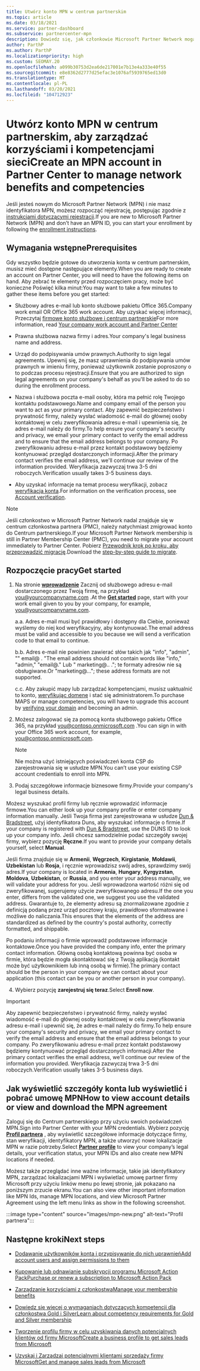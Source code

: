 ```yaml
---
title: Utwórz konto MPN w centrum partnerskim
ms.topic: article
ms.date: 03/18/2021
ms.service: partner-dashboard
ms.subservice: partnercenter-mpn
description: Dowiedz się, jak członkowie Microsoft Partner Network mogą utworzyć konto Centrum partnerskiego, aby zarządzać swoimi korzyściami i kompetencjami sieci.
author: ParthP
ms.author: ParthP
ms.localizationpriority: high
ms.custom: SEOMAY.20
ms.openlocfilehash: a099b30753d2ea6de217001e7b13e4a333e40f55
ms.sourcegitcommit: e8e8362d2777d25efac3e1076af5939765ed13d0
ms.translationtype: MT
ms.contentlocale: pl-PL
ms.lasthandoff: 03/20/2021
ms.locfileid: "104712923"
---
```

# <a name="create-an-mpn-account-in-partner-center-to-manage-network-benefits-and-competencies"></a><span data-ttu-id="cebef-103">Utwórz konto MPN w centrum partnerskim, aby zarządzać korzyściami i kompetencjami sieci</span><span class="sxs-lookup"><span data-stu-id="cebef-103">Create an MPN account in Partner Center to manage network benefits and competencies</span></span>


<span data-ttu-id="cebef-104">Jeśli jesteś nowym do Microsoft Partner Network (MPN) i nie masz identyfikatora MPN, możesz rozpocząć rejestrację, postępując zgodnie z [instrukcjami dotyczącymi rejestracji](https://partner.microsoft.com/dashboard/account/v3/enrollment/introduction/partnership).</span><span class="sxs-lookup"><span data-stu-id="cebef-104">If you are new to Microsoft Partner Network (MPN) and don’t have an MPN ID, you can start your enrollment by following the [enrollment instructions](https://partner.microsoft.com/dashboard/account/v3/enrollment/introduction/partnership).</span></span>

## <a name="prerequisites"></a><span data-ttu-id="cebef-105">Wymagania wstępne</span><span class="sxs-lookup"><span data-stu-id="cebef-105">Prerequisites</span></span> 

<span data-ttu-id="cebef-106">Gdy wszystko będzie gotowe do utworzenia konta w centrum partnerskim, musisz mieć dostępne następujące elementy.</span><span class="sxs-lookup"><span data-stu-id="cebef-106">When you are ready to create an account on Partner Center, you will need to have the following items on hand.</span></span>  <span data-ttu-id="cebef-107">Aby zebrać te elementy przed rozpoczęciem pracy, może być konieczne Poświęć kilka minut:</span><span class="sxs-lookup"><span data-stu-id="cebef-107">You may want to take a few minutes to gather these items before you get started:</span></span>

- <span data-ttu-id="cebef-108">Służbowy adres e-mail lub konto służbowe pakietu Office 365.</span><span class="sxs-lookup"><span data-stu-id="cebef-108">Company work email OR Office 365 work account.</span></span> <span data-ttu-id="cebef-109">Aby uzyskać więcej informacji, Przeczytaj [firmowe konto służbowe i centrum partnerskie](azure-active-directory-tenants-and-partner-center.md)</span><span class="sxs-lookup"><span data-stu-id="cebef-109">For more information, read [Your company work account and Partner Center](azure-active-directory-tenants-and-partner-center.md)</span></span> 
 
- <span data-ttu-id="cebef-110">Prawna służbowa nazwa firmy i adres.</span><span class="sxs-lookup"><span data-stu-id="cebef-110">Your company's legal business name and address.</span></span>

- <span data-ttu-id="cebef-111">Urząd do podpisywania umów prawnych.</span><span class="sxs-lookup"><span data-stu-id="cebef-111">Authority to sign legal agreements.</span></span> <span data-ttu-id="cebef-112">Upewnij się, że masz uprawnienia do podpisywania umów prawnych w imieniu firmy, ponieważ użytkownik zostanie poproszony o to podczas procesu rejestracji.</span><span class="sxs-lookup"><span data-stu-id="cebef-112">Ensure that you are authorized to sign legal agreements on your company's behalf as you'll be asked to do so during the enrollment process.</span></span>

- <span data-ttu-id="cebef-113">Nazwa i służbowa poczta e-mail osoby, która ma pełnić rolę Twojego kontaktu podstawowego.</span><span class="sxs-lookup"><span data-stu-id="cebef-113">Name and company email of the person you want to act as your primary contact.</span></span> <span data-ttu-id="cebef-114">Aby zapewnić bezpieczeństwo i prywatność firmy, należy wysłać wiadomość e-mail do głównej osoby kontaktowej w celu zweryfikowania adresu e-mail i upewnienia się, że adres e-mail należy do firmy.</span><span class="sxs-lookup"><span data-stu-id="cebef-114">To help ensure your company's security and privacy, we email your primary contact to verify the email address and to ensure that the email address belongs to your company.</span></span> <span data-ttu-id="cebef-115">Po zweryfikowaniu adresu e-mail przez kontakt podstawowy będziemy kontynuować przegląd dostarczonych informacji.</span><span class="sxs-lookup"><span data-stu-id="cebef-115">After the primary contact verifies the email address, we'll continue our review of the information provided.</span></span> <span data-ttu-id="cebef-116">Weryfikacja zazwyczaj trwa 3-5 dni roboczych.</span><span class="sxs-lookup"><span data-stu-id="cebef-116">Verification usually takes 3-5 business days.</span></span> 

- <span data-ttu-id="cebef-117">Aby uzyskać informacje na temat procesu weryfikacji, zobacz [weryfikacja konta](verification-responses.md).</span><span class="sxs-lookup"><span data-stu-id="cebef-117">For information on the verification process, see [Account verification](verification-responses.md).</span></span>

>[!NOTE]
><span data-ttu-id="cebef-118">Jeśli członkostwo w Microsoft Partner Network nadal znajduje się w centrum członkostwa partnera (PMC), należy natychmiast zmigrować konto do Centrum partnerskiego.</span><span class="sxs-lookup"><span data-stu-id="cebef-118">If your Microsoft Partner Network membership is still in Partner Membership Center (PMC), you need to migrate your account immediately to Partner Center.</span></span> <span data-ttu-id="cebef-119">Pobierz [Przewodnik krok po kroku, aby przeprowadzić migrację](https://assetsprod.microsoft.com/mpn/migrate-pmc-pc-mpa-guide.pptx).</span><span class="sxs-lookup"><span data-stu-id="cebef-119">Download the [step-by-step guide to migrate](https://assetsprod.microsoft.com/mpn/migrate-pmc-pc-mpa-guide.pptx).</span></span>

## <a name="get-started"></a><span data-ttu-id="cebef-120">Rozpoczęcie pracy</span><span class="sxs-lookup"><span data-stu-id="cebef-120">Get started</span></span>

1. <span data-ttu-id="cebef-121">Na stronie [**wprowadzenie**](https://partner.microsoft.com/dashboard/account/v3/enrollment/introduction/partnership) Zacznij od służbowego adresu e-mail dostarczonego przez Twoją firmę, na przykład you@yourcompanyname.com .</span><span class="sxs-lookup"><span data-stu-id="cebef-121">At the [**Get started**](https://partner.microsoft.com/dashboard/account/v3/enrollment/introduction/partnership) page, start with your work email given to you by your company, for example, you@yourcompanyname.com.</span></span>

 
    <span data-ttu-id="cebef-122">a.</span><span class="sxs-lookup"><span data-stu-id="cebef-122">a.</span></span>  <span data-ttu-id="cebef-123">Adres e-mail musi być prawidłowy i dostępny dla Ciebie, ponieważ wyślemy do niej kod weryfikacyjny, aby kontynuować.</span><span class="sxs-lookup"><span data-stu-id="cebef-123">The email address must be valid and accessible to you because we will send a verification code to that email to continue.</span></span>

    <span data-ttu-id="cebef-124">b.</span><span class="sxs-lookup"><span data-stu-id="cebef-124">b.</span></span>  <span data-ttu-id="cebef-125">Adres e-mail nie powinien zawierać słów takich jak "info", "admin", "" email@ . "</span><span class="sxs-lookup"><span data-stu-id="cebef-125">The email address should not contain words like "info," "admin," "email@."</span></span> <span data-ttu-id="cebef-126">Lub " marketing@.. ."; te formaty adresów nie są obsługiwane.</span><span class="sxs-lookup"><span data-stu-id="cebef-126">Or "marketing@..."; these address formats are not supported.</span></span>

    <span data-ttu-id="cebef-127">c.</span><span class="sxs-lookup"><span data-stu-id="cebef-127">c.</span></span>  <span data-ttu-id="cebef-128">Aby zakupić mapy lub zarządzać kompetencjami, musisz uaktualnić to konto, [weryfikując domenę](become-global-admin.md) i stać się administratorem.</span><span class="sxs-lookup"><span data-stu-id="cebef-128">To purchase MAPS or manage competencies, you will have to upgrade this account by [verifying your domain](become-global-admin.md) and becoming an admin.</span></span> 

2. <span data-ttu-id="cebef-129">Możesz zalogować się za pomocą konta służbowego pakietu Office 365, na przykład you@contoso.onmicrosoft.com .</span><span class="sxs-lookup"><span data-stu-id="cebef-129">You can sign in with your Office 365 work account, for example, you@contoso.onmicrosoft.com.</span></span>

   >[!NOTE]
   > <span data-ttu-id="cebef-130">Nie można użyć istniejących poświadczeń konta CSP do zarejestrowania się w usłudze MPN.</span><span class="sxs-lookup"><span data-stu-id="cebef-130">You can’t use your existing CSP account credentials to enroll into MPN.</span></span>

3. <span data-ttu-id="cebef-131">Podaj szczegółowe informacje biznesowe firmy.</span><span class="sxs-lookup"><span data-stu-id="cebef-131">Provide your company's legal business details.</span></span>

<span data-ttu-id="cebef-132">Możesz wyszukać profil firmy lub ręcznie wprowadzić informacje firmowe.</span><span class="sxs-lookup"><span data-stu-id="cebef-132">You can either look up your company profile or enter company information manually.</span></span> <span data-ttu-id="cebef-133">Jeśli Twoja firma jest zarejestrowana w usłudze [Dun & Bradstreet](https://partner.microsoft.com/marketing/usisvshowcase/dunandbrad), użyj identyfikatora Duns, aby wyszukać informacje o firmie.</span><span class="sxs-lookup"><span data-stu-id="cebef-133">If your company is registered with [Dun & Bradstreet](https://partner.microsoft.com/marketing/usisvshowcase/dunandbrad), use the DUNS ID to look up your company info.</span></span> <span data-ttu-id="cebef-134">Jeśli chcesz samodzielnie podać szczegóły swojej firmy, wybierz pozycję **Ręczne**.</span><span class="sxs-lookup"><span data-stu-id="cebef-134">If you want to provide your company details yourself, select **Manual**.</span></span>

<span data-ttu-id="cebef-135">Jeśli firma znajduje się w **Armenii**, **Węgrzech**, **Kirgistanie**, **Mołdawii**, **Uzbekistan** lub **Rosja**, i ręcznie wprowadzisz swój adres, sprawdzimy swój adres.</span><span class="sxs-lookup"><span data-stu-id="cebef-135">If your company is located in **Armenia**, **Hungary**, **Kyrgyzstan**, **Moldova**, **Uzbekistan**, or **Russia**, and you enter your address manually, we will validate your address for you.</span></span> <span data-ttu-id="cebef-136">Jeśli wprowadzona wartość różni się od zweryfikowanej, sugerujemy użycie zweryfikowanego adresu.</span><span class="sxs-lookup"><span data-stu-id="cebef-136">If the one you enter, differs from the validated one, we suggest you use the validated address.</span></span> <span data-ttu-id="cebef-137">Gwarantuje to, że elementy adresu są znormalizowane zgodnie z definicją podaną przez urząd pocztowy kraju, prawidłowo sformatowane i możliwe do naliczania.</span><span class="sxs-lookup"><span data-stu-id="cebef-137">This ensures that the elements of the address are standardized as defined by the country's postal authority, correctly formatted, and shippable.</span></span>  

<span data-ttu-id="cebef-138">Po podaniu informacji o firmie wprowadź podstawowe informacje kontaktowe.</span><span class="sxs-lookup"><span data-stu-id="cebef-138">Once you have provided the company info, enter the primary contact information.</span></span> <span data-ttu-id="cebef-139">Główną osobą kontaktową powinna być osoba w firmie, która będzie mogła skontaktować się z Twoją aplikacją (kontakt może być użytkownikiem lub inną osobą w firmie).</span><span class="sxs-lookup"><span data-stu-id="cebef-139">The primary contact should be the person in your company we can contact about your application (this contact can be you or another person in your company).</span></span>

4. <span data-ttu-id="cebef-140">Wybierz pozycję **zarejestruj się teraz**.</span><span class="sxs-lookup"><span data-stu-id="cebef-140">Select **Enroll now**.</span></span>

>[!IMPORTANT]
><span data-ttu-id="cebef-141">Aby zapewnić bezpieczeństwo i prywatność firmy, należy wysłać wiadomość e-mail do głównej osoby kontaktowej w celu zweryfikowania adresu e-mail i upewnić się, że adres e-mail należy do firmy.</span><span class="sxs-lookup"><span data-stu-id="cebef-141">To help ensure your company's security and privacy, we email your primary contact to verify the email address and ensure that the email address belongs to your company.</span></span> <span data-ttu-id="cebef-142">Po zweryfikowaniu adresu e-mail przez kontakt podstawowy będziemy kontynuować przegląd dostarczonych informacji.</span><span class="sxs-lookup"><span data-stu-id="cebef-142">After the primary contact verifies the email address, we'll continue our review of the information you provided.</span></span> <span data-ttu-id="cebef-143">Weryfikacja zazwyczaj trwa 3-5 dni roboczych.</span><span class="sxs-lookup"><span data-stu-id="cebef-143">Verification usually takes 3-5 business days.</span></span> 

## <a name="how-to-view-account-details-or-view-and-download-the-mpn-agreement"></a><span data-ttu-id="cebef-144">Jak wyświetlić szczegóły konta lub wyświetlić i pobrać umowę MPN</span><span class="sxs-lookup"><span data-stu-id="cebef-144">How to view account details or view and download the MPN agreement</span></span>

<span data-ttu-id="cebef-145">Zaloguj się do Centrum partnerskiego przy użyciu swoich poświadczeń MPN.</span><span class="sxs-lookup"><span data-stu-id="cebef-145">Sign into Partner Center with your MPN credentials.</span></span> <span data-ttu-id="cebef-146">Wybierz pozycję [**Profil partnera**](https://partner.microsoft.com/pcv/accountsettings/connectedpartnerprofile) , aby wyświetlić szczegółowe informacje dotyczące firmy, stan weryfikacji, identyfikatory MPN, a także utworzyć nowe lokalizacje MPN w razie potrzeby.</span><span class="sxs-lookup"><span data-stu-id="cebef-146">Select [**Partner profile**](https://partner.microsoft.com/pcv/accountsettings/connectedpartnerprofile) to view your company’s legal details, your verification status, your MPN IDs and also create new MPN locations if needed.</span></span> 

<span data-ttu-id="cebef-147">Możesz także przeglądać inne ważne informacje, takie jak identyfikatory MPN, zarządzać lokalizacjami MPN i wyświetlać umowę partner firmy Microsoft przy użyciu linków menu po lewej stronie, jak pokazano na poniższym zrzucie ekranu.</span><span class="sxs-lookup"><span data-stu-id="cebef-147">You can also view other important information like MPN Ids, manage MPN locations, and view Microsoft Partner Agreement using the left menu links as show in the following screenshot.</span></span>

:::image type="content" source="images/mpn-new.png" alt-text="Profil partnera":::


## <a name="next-steps"></a><span data-ttu-id="cebef-149">Następne kroki</span><span class="sxs-lookup"><span data-stu-id="cebef-149">Next steps</span></span>

-  [<span data-ttu-id="cebef-150">Dodawanie użytkowników konta i przypisywanie do nich uprawnień</span><span class="sxs-lookup"><span data-stu-id="cebef-150">Add account users and assign permissions to them</span></span>](create-user-accounts-and-set-permissions.md)

-  [<span data-ttu-id="cebef-151">Kupowanie lub odnawianie subskrypcji programu Microsoft Action Pack</span><span class="sxs-lookup"><span data-stu-id="cebef-151">Purchase or renew a subscription to Microsoft Action Pack</span></span>](mpn-get-action-pack.md)

-  [<span data-ttu-id="cebef-152">Zarządzanie korzyściami z członkostwa</span><span class="sxs-lookup"><span data-stu-id="cebef-152">Manage your membership benefits</span></span>](manage-your-partner-network-benefits.md)

-  [<span data-ttu-id="cebef-153">Dowiedz się więcej o wymaganiach dotyczących kompetencji dla członkostwa Gold i Silver</span><span class="sxs-lookup"><span data-stu-id="cebef-153">Learn about competency requirements for Gold and Silver membership</span></span>](https://partner.microsoft.com/membership/competencies)

-  [<span data-ttu-id="cebef-154">Tworzenie profilu firmy w celu uzyskiwania danych potencjalnych klientów od firmy Microsoft</span><span class="sxs-lookup"><span data-stu-id="cebef-154">Create a business profile to get sales leads from Microsoft</span></span>](create-a-marketing-profile.md)

-  [<span data-ttu-id="cebef-155">Uzyskaj i Zarządzaj potencjalnymi klientami sprzedaży firmy Microsoft</span><span class="sxs-lookup"><span data-stu-id="cebef-155">Get and manage sales leads from Microsoft</span></span>](manage-leads.md)
